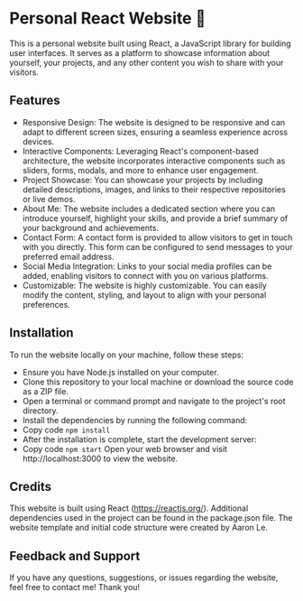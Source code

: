 # Personal React Website 📍
This is a personal website built using React, a JavaScript library for building user interfaces. It serves as a platform to showcase information about yourself, your projects, and any other content you wish to share with your visitors.

## Features
- Responsive Design: The website is designed to be responsive and can adapt to different screen sizes, ensuring a seamless experience across devices.
- Interactive Components: Leveraging React's component-based architecture, the website incorporates interactive components such as sliders, forms, modals, and more to enhance user engagement.
- Project Showcase: You can showcase your projects by including detailed descriptions, images, and links to their respective repositories or live demos.
- About Me: The website includes a dedicated section where you can introduce yourself, highlight your skills, and provide a brief summary of your background and achievements.
- Contact Form: A contact form is provided to allow visitors to get in touch with you directly. This form can be configured to send messages to your preferred email address.
- Social Media Integration: Links to your social media profiles can be added, enabling visitors to connect with you on various platforms.
- Customizable: The website is highly customizable. You can easily modify the content, styling, and layout to align with your personal preferences.

## Installation
To run the website locally on your machine, follow these steps:

- Ensure you have Node.js installed on your computer.
- Clone this repository to your local machine or download the source code as a ZIP file.
- Open a terminal or command prompt and navigate to the project's root directory.
- Install the dependencies by running the following command:
- Copy code
```npm install```
- After the installation is complete, start the development server:
- Copy code
```npm start```
Open your web browser and visit http://localhost:3000 to view the website.

## Credits
This website is built using React (https://reactjs.org/).
Additional dependencies used in the project can be found in the package.json file.
The website template and initial code structure were created by Aaron Le.

## Feedback and Support
If you have any questions, suggestions, or issues regarding the website, feel free to contact me! Thank you!
